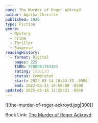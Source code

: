 ```yaml
---
name: The Murder of Roger Ackroyd
author: Agatha Christie
published: 1926
type: Fiction
genre:
  - Mystery
  - Crime
  - Thriller
  - Suspense
readingHistory:
  - format: Digital
    pages: 225
    ISBN: 9780061763403
    rating: 🌕🌕🌕🌕🌕
    status: Completed
    start: 2022-05-14 18:34:33 -0500
    end: 2022-05-21 16:58:09 -0500
updated: 2025-05-16 11:28:21 -0500
---
```


![[the-murder-of-roger-ackroyd.jpg|300]]

Book Link: [The Murder of Roger Ackroyd](https://www.goodreads.com/book/show/16328.The_Murder_of_Roger_Ackroyd)
